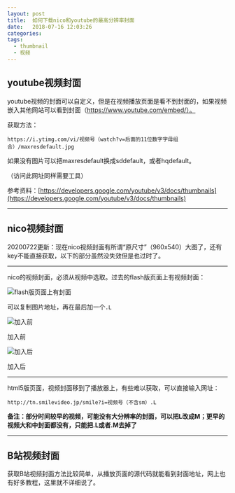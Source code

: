 ```yaml
---
layout: post
title:  如何下载nico和youtube的最高分辨率封面
date:   2018-07-16 12:03:26
categories: 
tags: 
  - thumbnail
  - 视频
---
```


<!-- more -->
## youtube视频封面

youtube视频的封面可以自定义，但是在视频播放页面是看不到封面的，如果视频嵌入其他网站可以看到封面（https://www.youtube.com/embed/）。

获取方法：

```
https://i.ytimg.com/vi/视频号（watch?v=后面的11位数字字母组合）/maxresdefault.jpg
```
如果没有图片可以把maxresdefault换成sddefault，或者hqdefault。

（访问此网址同样需要工具）

参考资料：[https://developers.google.com/youtube/v3/docs/thumbnails](https://developers.google.com/youtube/v3/docs/thumbnails)

****
## nico视频封面

20200722更新：现在nico视频封面有所谓“原尺寸”（960x540）大图了，还有key不能直接获取，以下的部分虽然没失效但是也过时了。

------

nico的视频封面，必须从视频中选取。过去的flash版页面上有视频封面：

![flash版页面上有封面](https://img13.360buyimg.com/ddimg/jfs/t1/15498/30/34655/15601/66f934a3F0e0c1b5d/4c3912e2e0741f48.jpg)

可以复制图片地址，再在最后加一个`.L`

![加入前](https://img10.360buyimg.com/ddimg/jfs/t1/244980/38/20242/8218/66f934bbF76a30e2c/661045705ca0da5c.jpg)

加入前

![加入后](https://img10.360buyimg.com/ddimg/jfs/t1/236582/23/26086/18336/66f934d2F6bc50ffb/9efa55f3e68b7fbf.jpg)

加入后

****
html5版页面，视频封面移到了播放器上，有些难以获取，可以直接输入网址：

```
http://tn.smilevideo.jp/smile?i=视频号（不含sm）.L
```

**备注：部分时间较早的视频，可能没有大分辨率的封面，可以把L改成M；更早的视频大和中封面都没有，只能把.L或者.M去掉了**

****
## B站视频封面

获取B站视频封面方法比较简单，从播放页面的源代码就能看到封面地址，网上也有好多教程，这里就不详细说了。
